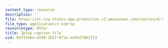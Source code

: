 ```yaml
---
content_type: resource
description: ''
file: https://ol-ocw-studio-app-production.s3.amazonaws.com/courses/6-004-computation-structures-spring-2017/03f13e6de5302b27071ea4fb27801f13_cTU43KgGLFw.srt
file_type: application/x-subrip
resourcetype: Other
title: 3play caption file
uid: 03f13e6d-e530-2b27-071e-a4fb27801f13
---
```

